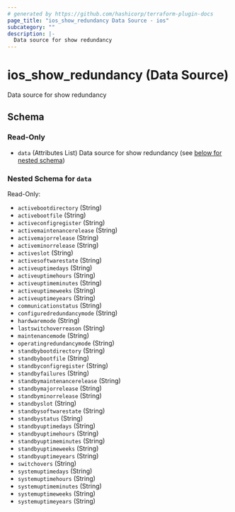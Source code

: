 ```yaml
---
# generated by https://github.com/hashicorp/terraform-plugin-docs
page_title: "ios_show_redundancy Data Source - ios"
subcategory: ""
description: |-
  Data source for show redundancy
---
```


# ios_show_redundancy (Data Source)

Data source for show redundancy



<!-- schema generated by tfplugindocs -->
## Schema

### Read-Only

- `data` (Attributes List) Data source for show redundancy (see [below for nested schema](#nestedatt--data))

<a id="nestedatt--data"></a>
### Nested Schema for `data`

Read-Only:

- `activebootdirectory` (String)
- `activebootfile` (String)
- `activeconfigregister` (String)
- `activemaintenancerelease` (String)
- `activemajorrelease` (String)
- `activeminorrelease` (String)
- `activeslot` (String)
- `activesoftwarestate` (String)
- `activeuptimedays` (String)
- `activeuptimehours` (String)
- `activeuptimeminutes` (String)
- `activeuptimeweeks` (String)
- `activeuptimeyears` (String)
- `communicationstatus` (String)
- `configuredredundancymode` (String)
- `hardwaremode` (String)
- `lastswitchoverreason` (String)
- `maintenancemode` (String)
- `operatingredundancymode` (String)
- `standbybootdirectory` (String)
- `standbybootfile` (String)
- `standbyconfigregister` (String)
- `standbyfailures` (String)
- `standbymaintenancerelease` (String)
- `standbymajorrelease` (String)
- `standbyminorrelease` (String)
- `standbyslot` (String)
- `standbysoftwarestate` (String)
- `standbystatus` (String)
- `standbyuptimedays` (String)
- `standbyuptimehours` (String)
- `standbyuptimeminutes` (String)
- `standbyuptimeweeks` (String)
- `standbyuptimeyears` (String)
- `switchovers` (String)
- `systemuptimedays` (String)
- `systemuptimehours` (String)
- `systemuptimeminutes` (String)
- `systemuptimeweeks` (String)
- `systemuptimeyears` (String)

